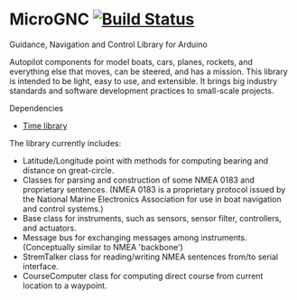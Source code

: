 # MicroGNC [![Build Status](https://travis-ci.org/pavelbobov/MicroGNC.svg?branch=master)](https://travis-ci.org/pavelbobov/MicroGNC)

Guidance, Navigation and Control Library for Arduino

Autopilot components for model boats, cars, planes, rockets, and everything else that moves, can be steered, and has a mission. This library is intended to be light, easy to use, and extensible. It brings big industry standards and software development practices to small-scale projects.     

Dependencies
* [Time library](https://github.com/PaulStoffregen/Time)

The library currently includes:
* Latitude/Longitude point with methods for computing bearing and distance on great-circle.  
* Classes for parsing and construction of some NMEA 0183 and proprietary sentences. (NMEA 0183 is a proprietary protocol issued by the National Marine Electronics Association for use in boat navigation and control systems.)
* Base class for instruments, such as sensors, sensor filter, controllers, and actuators.  
* Message bus for exchanging messages among instruments. (Conceptually similar to NMEA 'backbone')
* StremTalker class for reading/writing NMEA sentences from/to serial interface.
* CourseComputer class for computing direct course from current location to a waypoint.
 